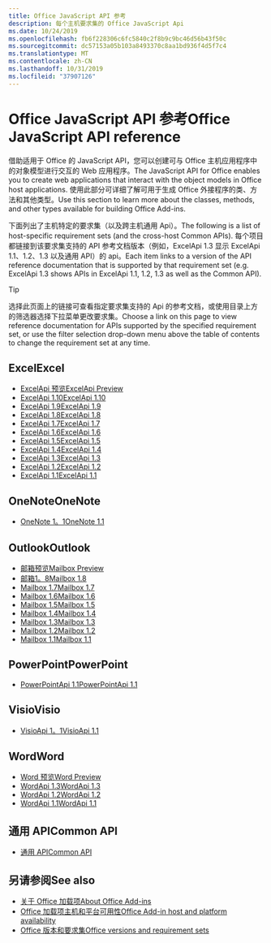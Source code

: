 ```yaml
---
title: Office JavaScript API 参考
description: 每个主机要求集的 Office JavaScript Api
ms.date: 10/24/2019
ms.openlocfilehash: fb6f228306c6fc5840c2f8b9c9bc46d56b43f50c
ms.sourcegitcommit: dc57153a05b103a8493370c8aa1bd936f4d5f7c4
ms.translationtype: MT
ms.contentlocale: zh-CN
ms.lasthandoff: 10/31/2019
ms.locfileid: "37907126"
---
```

# <a name="office-javascript-api-reference"></a><span data-ttu-id="590ee-103">Office JavaScript API 参考</span><span class="sxs-lookup"><span data-stu-id="590ee-103">Office JavaScript API reference</span></span>

<span data-ttu-id="590ee-104">借助适用于 Office 的 JavaScript API，您可以创建可与 Office 主机应用程序中的对象模型进行交互的 Web 应用程序。</span><span class="sxs-lookup"><span data-stu-id="590ee-104">The JavaScript API for Office enables you to create web applications that interact with the object models in Office host applications.</span></span> <span data-ttu-id="590ee-105">使用此部分可详细了解可用于生成 Office 外接程序的类、方法和其他类型。</span><span class="sxs-lookup"><span data-stu-id="590ee-105">Use this section to learn more about the classes, methods, and other types available for building Office Add-ins.</span></span>

<span data-ttu-id="590ee-106">下面列出了主机特定的要求集（以及跨主机通用 Api）。</span><span class="sxs-lookup"><span data-stu-id="590ee-106">The following is a list of host-specific requirement sets (and the cross-host Common APIs).</span></span> <span data-ttu-id="590ee-107">每个项目都链接到该要求集支持的 API 参考文档版本（例如，ExcelApi 1.3 显示 ExcelApi 1.1、1.2、1.3 以及通用 API）的 api。</span><span class="sxs-lookup"><span data-stu-id="590ee-107">Each item links to a version of the API reference documentation that is supported by that requirement set (e.g. ExcelApi 1.3 shows APIs in ExcelApi 1.1, 1.2, 1.3 as well as the Common API).</span></span>

> [!TIP]
> <span data-ttu-id="590ee-108">选择此页面上的链接可查看指定要求集支持的 Api 的参考文档，或使用目录上方的筛选器选择下拉菜单更改要求集。</span><span class="sxs-lookup"><span data-stu-id="590ee-108">Choose a link on this page to view reference documentation for APIs supported by the specified requirement set, or use the filter selection drop-down menu above the table of contents to change the requirement set at any time.</span></span>

## <a name="excel"></a><span data-ttu-id="590ee-109">Excel</span><span class="sxs-lookup"><span data-stu-id="590ee-109">Excel</span></span>

- [<span data-ttu-id="590ee-110">ExcelApi 预览</span><span class="sxs-lookup"><span data-stu-id="590ee-110">ExcelApi Preview</span></span>](/javascript/api/excel?view=excel-js-preview)
- [<span data-ttu-id="590ee-111">ExcelApi 1.10</span><span class="sxs-lookup"><span data-stu-id="590ee-111">ExcelApi 1.10</span></span>](/javascript/api/excel?view=excel-js-1.10)
- [<span data-ttu-id="590ee-112">ExcelApi 1.9</span><span class="sxs-lookup"><span data-stu-id="590ee-112">ExcelApi 1.9</span></span>](/javascript/api/excel?view=excel-js-1.9)
- [<span data-ttu-id="590ee-113">ExcelApi 1.8</span><span class="sxs-lookup"><span data-stu-id="590ee-113">ExcelApi 1.8</span></span>](/javascript/api/excel?view=excel-js-1.8)
- [<span data-ttu-id="590ee-114">ExcelApi 1.7</span><span class="sxs-lookup"><span data-stu-id="590ee-114">ExcelApi 1.7</span></span>](/javascript/api/excel?view=excel-js-1.7)
- [<span data-ttu-id="590ee-115">ExcelApi 1.6</span><span class="sxs-lookup"><span data-stu-id="590ee-115">ExcelApi 1.6</span></span>](/javascript/api/excel?view=excel-js-1.6)
- [<span data-ttu-id="590ee-116">ExcelApi 1.5</span><span class="sxs-lookup"><span data-stu-id="590ee-116">ExcelApi 1.5</span></span>](/javascript/api/excel?view=excel-js-1.5)
- [<span data-ttu-id="590ee-117">ExcelApi 1.4</span><span class="sxs-lookup"><span data-stu-id="590ee-117">ExcelApi 1.4</span></span>](/javascript/api/excel?view=excel-js-1.4)
- [<span data-ttu-id="590ee-118">ExcelApi 1.3</span><span class="sxs-lookup"><span data-stu-id="590ee-118">ExcelApi 1.3</span></span>](/javascript/api/excel?view=excel-js-1.3)
- [<span data-ttu-id="590ee-119">ExcelApi 1.2</span><span class="sxs-lookup"><span data-stu-id="590ee-119">ExcelApi 1.2</span></span>](/javascript/api/excel?view=excel-js-1.2)
- [<span data-ttu-id="590ee-120">ExcelApi 1.1</span><span class="sxs-lookup"><span data-stu-id="590ee-120">ExcelApi 1.1</span></span>](/javascript/api/excel?view=excel-js-1.1)

## <a name="onenote"></a><span data-ttu-id="590ee-121">OneNote</span><span class="sxs-lookup"><span data-stu-id="590ee-121">OneNote</span></span>

- [<span data-ttu-id="590ee-122">OneNote 1。1</span><span class="sxs-lookup"><span data-stu-id="590ee-122">OneNote 1.1</span></span>](/javascript/api/onenote?view=onenote-js-1.1)

## <a name="outlook"></a><span data-ttu-id="590ee-123">Outlook</span><span class="sxs-lookup"><span data-stu-id="590ee-123">Outlook</span></span>

- [<span data-ttu-id="590ee-124">邮箱预览</span><span class="sxs-lookup"><span data-stu-id="590ee-124">Mailbox Preview</span></span>](/javascript/api/outlook?view=outlook-js-preview)
- [<span data-ttu-id="590ee-125">邮箱1。8</span><span class="sxs-lookup"><span data-stu-id="590ee-125">Mailbox 1.8</span></span>](/javascript/api/outlook?view=outlook-js-1.8)
- [<span data-ttu-id="590ee-126">Mailbox 1.7</span><span class="sxs-lookup"><span data-stu-id="590ee-126">Mailbox 1.7</span></span>](/javascript/api/outlook?view=outlook-js-1.7)
- [<span data-ttu-id="590ee-127">Mailbox 1.6</span><span class="sxs-lookup"><span data-stu-id="590ee-127">Mailbox 1.6</span></span>](/javascript/api/outlook?view=outlook-js-1.6)
- [<span data-ttu-id="590ee-128">Mailbox 1.5</span><span class="sxs-lookup"><span data-stu-id="590ee-128">Mailbox 1.5</span></span>](/javascript/api/outlook?view=outlook-js-1.5)
- [<span data-ttu-id="590ee-129">Mailbox 1.4</span><span class="sxs-lookup"><span data-stu-id="590ee-129">Mailbox 1.4</span></span>](/javascript/api/outlook?view=outlook-js-1.4)
- [<span data-ttu-id="590ee-130">Mailbox 1.3</span><span class="sxs-lookup"><span data-stu-id="590ee-130">Mailbox 1.3</span></span>](/javascript/api/outlook?view=outlook-js-1.3)
- [<span data-ttu-id="590ee-131">Mailbox 1.2</span><span class="sxs-lookup"><span data-stu-id="590ee-131">Mailbox 1.2</span></span>](/javascript/api/outlook?view=outlook-js-1.2)
- [<span data-ttu-id="590ee-132">Mailbox 1.1</span><span class="sxs-lookup"><span data-stu-id="590ee-132">Mailbox 1.1</span></span>](/javascript/api/outlook?view=outlook-js-1.1)

## <a name="powerpoint"></a><span data-ttu-id="590ee-133">PowerPoint</span><span class="sxs-lookup"><span data-stu-id="590ee-133">PowerPoint</span></span>

- [<span data-ttu-id="590ee-134">PowerPointApi 1.1</span><span class="sxs-lookup"><span data-stu-id="590ee-134">PowerPointApi 1.1</span></span>](/javascript/api/powerpoint?view=powerpoint-js-1.1)

## <a name="visio"></a><span data-ttu-id="590ee-135">Visio</span><span class="sxs-lookup"><span data-stu-id="590ee-135">Visio</span></span>

- [<span data-ttu-id="590ee-136">VisioApi 1。1</span><span class="sxs-lookup"><span data-stu-id="590ee-136">VisioApi 1.1</span></span>](/javascript/api/visio?view=visio-js-1.1)

## <a name="word"></a><span data-ttu-id="590ee-137">Word</span><span class="sxs-lookup"><span data-stu-id="590ee-137">Word</span></span>

- [<span data-ttu-id="590ee-138">Word 预览</span><span class="sxs-lookup"><span data-stu-id="590ee-138">Word Preview</span></span>](/javascript/api/word?view=word-js-preview)
- [<span data-ttu-id="590ee-139">WordApi 1.3</span><span class="sxs-lookup"><span data-stu-id="590ee-139">WordApi 1.3</span></span>](/javascript/api/word?view=word-js-1.3)
- [<span data-ttu-id="590ee-140">WordApi 1.2</span><span class="sxs-lookup"><span data-stu-id="590ee-140">WordApi 1.2</span></span>](/javascript/api/word?view=word-js-1.2)
- [<span data-ttu-id="590ee-141">WordApi 1.1</span><span class="sxs-lookup"><span data-stu-id="590ee-141">WordApi 1.1</span></span>](/javascript/api/word?view=word-js-1.1)

## <a name="common-api"></a><span data-ttu-id="590ee-142">通用 API</span><span class="sxs-lookup"><span data-stu-id="590ee-142">Common API</span></span>

- [<span data-ttu-id="590ee-143">通用 API</span><span class="sxs-lookup"><span data-stu-id="590ee-143">Common API</span></span>](/javascript/api/office?view=common-js)

## <a name="see-also"></a><span data-ttu-id="590ee-144">另请参阅</span><span class="sxs-lookup"><span data-stu-id="590ee-144">See also</span></span>

- [<span data-ttu-id="590ee-145">关于 Office 加载项</span><span class="sxs-lookup"><span data-stu-id="590ee-145">About Office Add-ins</span></span>](/office/dev/add-ins/overview)
- [<span data-ttu-id="590ee-146">Office 加载项主机和平台可用性</span><span class="sxs-lookup"><span data-stu-id="590ee-146">Office Add-in host and platform availability</span></span>](/office/dev/add-ins/overview/office-add-in-availability)
- [<span data-ttu-id="590ee-147">Office 版本和要求集</span><span class="sxs-lookup"><span data-stu-id="590ee-147">Office versions and requirement sets</span></span>](/office/dev/add-ins/develop/office-versions-and-requirement-sets)
